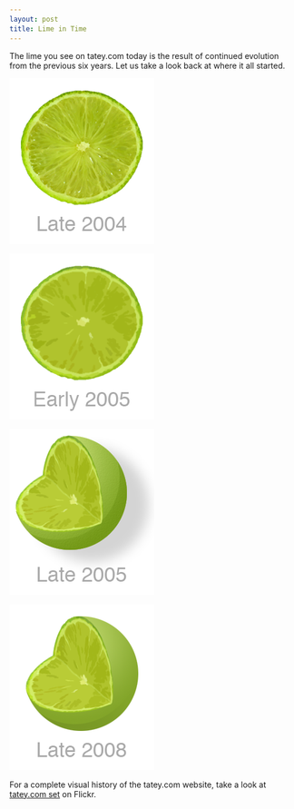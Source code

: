 ```yaml
---
layout: post
title: Lime in Time
---
```


The lime you see on tatey.com today is the result of continued evolution from the previous six years. Let us take a look back at where it all started.

![Stock photo of a lime from an unknown source.](/images/posts/2010-03-30-lime-in-time/late_2004.png)

![Applying a filter from Adobe Photoshop in an attempt to create a fun cartoon appearance.](/images/posts/2010-03-30-lime-in-time/early_2005.png)

![Cartoony and 3D with a subtle texture created by the noise filter. Shadow is inconsistent with lighting. Used a combination of circles, gradients and the free transform tool to create a 3D appearance.](/images/posts/2010-03-30-lime-in-time/late_2005.png)

![Removed texture and decreased prominence of the shadow in pursuit of a simpler appearance.](/images/posts/2010-03-30-lime-in-time/late_2008.png)

For a complete visual history of the tatey.com website, take a look at [tatey.com set](http://www.flickr.com/photos/tatejohnson/sets/72157616340060640/) on Flickr.
